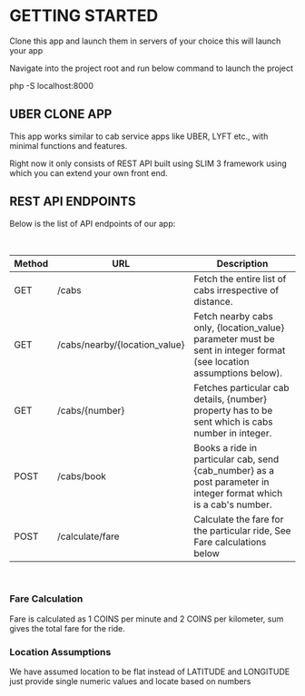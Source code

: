 # GETTING STARTED

Clone this app and launch them in servers of your choice this will launch your app

Navigate into the project root and run below command to launch the project

php -S localhost:8000


## UBER CLONE APP
 
This app works similar to cab service apps like UBER, LYFT etc., with minimal functions and features. 

Right now it only consists of REST API built using SLIM 3 framework using which you can extend your own front end.


## REST API ENDPOINTS

Below is the list of API endpoints of our app:

<br>


| Method | URL  | Description |
| ------------- | ------------- | ------------- |
| GET | /cabs  | Fetch the entire list of cabs irrespective of distance.  |
| GET | /cabs/nearby/{location_value}  | Fetch nearby cabs only, {location_value} parameter must be sent in integer format (see location assumptions below).|
| GET |/cabs/{number}| Fetches particular cab details, {number} property has to be sent which is cabs number in integer.
| POST | /cabs/book  |Books a ride in particular cab, send {cab_number} as a post parameter in integer format which is a cab's number.|
| POST | /calculate/fare |  Calculate the fare for the particular ride, See Fare calculations below| 
 
<br>

### Fare Calculation

Fare is calculated as 1 COINS per minute and 2 COINS per kilometer, sum gives the total fare for the ride.

### Location Assumptions

We have assumed location to be flat instead of LATITUDE and LONGITUDE just provide single numeric values and locate based on numbers
 
